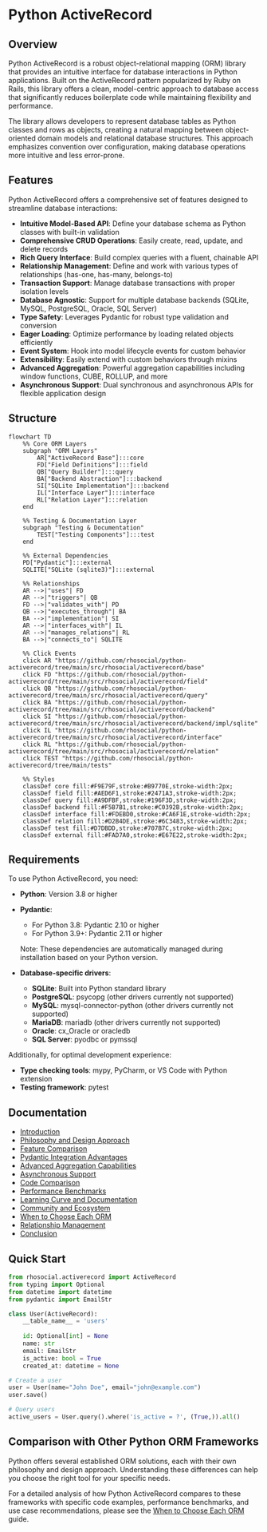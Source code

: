 # Python ActiveRecord

## Overview

Python ActiveRecord is a robust object-relational mapping (ORM) library that provides an intuitive interface for database interactions in Python applications. Built on the ActiveRecord pattern popularized by Ruby on Rails, this library offers a clean, model-centric approach to database access that significantly reduces boilerplate code while maintaining flexibility and performance.

The library allows developers to represent database tables as Python classes and rows as objects, creating a natural mapping between object-oriented domain models and relational database structures. This approach emphasizes convention over configuration, making database operations more intuitive and less error-prone.

## Features

Python ActiveRecord offers a comprehensive set of features designed to streamline database interactions:

- **Intuitive Model-Based API**: Define your database schema as Python classes with built-in validation
- **Comprehensive CRUD Operations**: Easily create, read, update, and delete records
- **Rich Query Interface**: Build complex queries with a fluent, chainable API
- **Relationship Management**: Define and work with various types of relationships (has-one, has-many, belongs-to)
- **Transaction Support**: Manage database transactions with proper isolation levels
- **Database Agnostic**: Support for multiple database backends (SQLite, MySQL, PostgreSQL, Oracle, SQL Server)
- **Type Safety**: Leverages Pydantic for robust type validation and conversion
- **Eager Loading**: Optimize performance by loading related objects efficiently
- **Event System**: Hook into model lifecycle events for custom behavior
- **Extensibility**: Easily extend with custom behaviors through mixins
- **Advanced Aggregation**: Powerful aggregation capabilities including window functions, CUBE, ROLLUP, and more
- **Asynchronous Support**: Dual synchronous and asynchronous APIs for flexible application design

## Structure

```mermaid
flowchart TD
    %% Core ORM Layers
    subgraph "ORM Layers"
        AR["ActiveRecord Base"]:::core
        FD["Field Definitions"]:::field
        QB["Query Builder"]:::query
        BA["Backend Abstraction"]:::backend
        SI["SQLite Implementation"]:::backend
        IL["Interface Layer"]:::interface
        RL["Relation Layer"]:::relation
    end

    %% Testing & Documentation Layer
    subgraph "Testing & Documentation"
        TEST["Testing Components"]:::test
    end

    %% External Dependencies
    PD["Pydantic"]:::external
    SQLITE["SQLite (sqlite3)"]:::external

    %% Relationships
    AR -->|"uses"| FD
    AR -->|"triggers"| QB
    FD -->|"validates_with"| PD
    QB -->|"executes_through"| BA
    BA -->|"implementation"| SI
    AR -->|"interfaces_with"| IL
    AR -->|"manages_relations"| RL
    BA -->|"connects_to"| SQLITE

    %% Click Events
    click AR "https://github.com/rhosocial/python-activerecord/tree/main/src/rhosocial/activerecord/base"
    click FD "https://github.com/rhosocial/python-activerecord/tree/main/src/rhosocial/activerecord/field"
    click QB "https://github.com/rhosocial/python-activerecord/tree/main/src/rhosocial/activerecord/query"
    click BA "https://github.com/rhosocial/python-activerecord/tree/main/src/rhosocial/activerecord/backend"
    click SI "https://github.com/rhosocial/python-activerecord/tree/main/src/rhosocial/activerecord/backend/impl/sqlite"
    click IL "https://github.com/rhosocial/python-activerecord/tree/main/src/rhosocial/activerecord/interface"
    click RL "https://github.com/rhosocial/python-activerecord/tree/main/src/rhosocial/activerecord/relation"
    click TEST "https://github.com/rhosocial/python-activerecord/tree/main/tests"

    %% Styles
    classDef core fill:#F9E79F,stroke:#B9770E,stroke-width:2px;
    classDef field fill:#AED6F1,stroke:#2471A3,stroke-width:2px;
    classDef query fill:#A9DFBF,stroke:#196F3D,stroke-width:2px;
    classDef backend fill:#F5B7B1,stroke:#C0392B,stroke-width:2px;
    classDef interface fill:#FDEBD0,stroke:#CA6F1E,stroke-width:2px;
    classDef relation fill:#D2B4DE,stroke:#6C3483,stroke-width:2px;
    classDef test fill:#D7DBDD,stroke:#707B7C,stroke-width:2px;
    classDef external fill:#FAD7A0,stroke:#E67E22,stroke-width:2px;
```

## Requirements

To use Python ActiveRecord, you need:

- **Python**: Version 3.8 or higher
- **Pydantic**:
  - For Python 3.8: Pydantic 2.10 or higher
  - For Python 3.9+: Pydantic 2.11 or higher
  
  Note: These dependencies are automatically managed during installation based on your Python version.

- **Database-specific drivers**:
  - **SQLite**: Built into Python standard library
  - **PostgreSQL**: psycopg (other drivers currently not supported)
  - **MySQL**: mysql-connector-python (other drivers currently not supported)
  - **MariaDB**: mariadb (other drivers currently not supported)
  - **Oracle**: cx_Oracle or oracledb
  - **SQL Server**: pyodbc or pymssql

Additionally, for optimal development experience:

- **Type checking tools**: mypy, PyCharm, or VS Code with Python extension
- **Testing framework**: pytest

## Documentation

- [Introduction](docs/introduction.md)
- [Philosophy and Design Approach](docs/philosophy.md)
- [Feature Comparison](docs/features.md)
- [Pydantic Integration Advantages](docs/pydantic-integration.md)
- [Advanced Aggregation Capabilities](docs/aggregation.md)
- [Asynchronous Support](docs/async-support.md)
- [Code Comparison](docs/code-comparison.md)
- [Performance Benchmarks](docs/performance.md)
- [Learning Curve and Documentation](docs/learning-curve.md)
- [Community and Ecosystem](docs/community.md)
- [When to Choose Each ORM](docs/when-to-choose.md)
- [Relationship Management](docs/relationships.md)
- [Conclusion](docs/conclusion.md)

## Quick Start

```python
from rhosocial.activerecord import ActiveRecord
from typing import Optional
from datetime import datetime
from pydantic import EmailStr

class User(ActiveRecord):
    __table_name__ = 'users'
    
    id: Optional[int] = None
    name: str
    email: EmailStr
    is_active: bool = True
    created_at: datetime = None

# Create a user
user = User(name="John Doe", email="john@example.com")
user.save()

# Query users
active_users = User.query().where('is_active = ?', (True,)).all()
```

## Comparison with Other Python ORM Frameworks

Python offers several established ORM solutions, each with their own philosophy and design approach. Understanding these
differences can help you choose the right tool for your specific needs.

For a detailed analysis of how Python ActiveRecord compares to these frameworks with specific code examples, performance
benchmarks, and use case recommendations, please see the [When to Choose Each ORM](docs/when-to-choose.md) guide.
